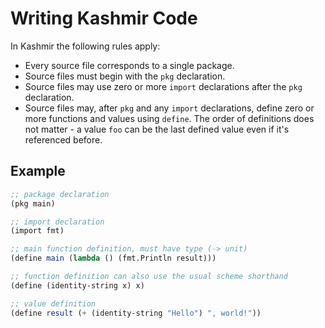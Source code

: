 # Writing Kashmir Code

In Kashmir the following rules apply:

* Every source file corresponds to a single package.
* Source files must begin with the `pkg` declaration.
* Source files may use zero or more `import` declarations after the `pkg`
  declaration.
* Source files may, after `pkg` and any `import` declarations, define
  zero or more functions and values using `define`. The order of
  definitions does not matter - a value `foo` can be the last defined
  value even if it's referenced before.

## Example

```scheme
;; package declaration
(pkg main)

;; import declaration
(import fmt)

;; main function definition, must have type (-> unit)
(define main (lambda () (fmt.Println result)))

;; function definition can also use the usual scheme shorthand
(define (identity-string x) x)

;; value definition
(define result (+ (identity-string "Hello") ", world!"))

```
